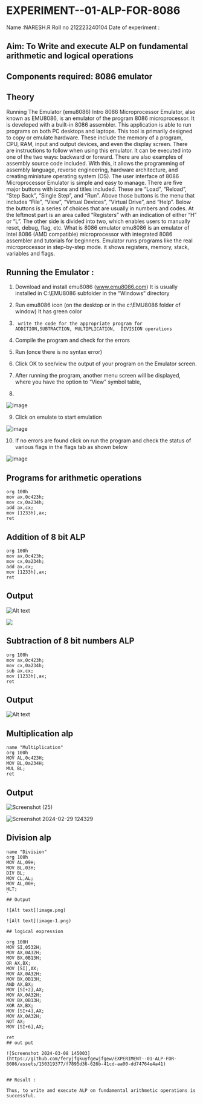 # EXPERIMENT--01-ALP-FOR-8086
Name :NARESH.R
Roll no 212223240104
Date of experiment :





## Aim: To Write and execute ALP on fundamental arithmetic and logical operations
## Components required: 8086  emulator 
## Theory 
Running The Emulator (emu8086) Intro 8086 Microprocessor Emulator, also known as EMU8086, is an emulator of the program 8086 microprocessor. It is developed with a built-in 8086 assembler. This application is able to run programs on both PC desktops and laptops. This tool is primarily designed to copy or emulate hardware. These include the memory of a program, CPU, RAM, input and output devices, and even the display screen. There are instructions to follow when using this emulator. It can be executed into one of the two ways: backward or forward. There are also examples of assembly source code included. With this, it allows the programming of assembly language, reverse engineering, hardware architecture, and creating miniature operating system (OS). The user interface of 8086 Microprocessor Emulator is simple and easy to manage. There are five major buttons with icons and titles included. These are “Load”, “Reload”, “Step Back”, “Single Step”, and “Run”. Above those buttons is the menu that includes “File”, “View”, “Virtual Devices”, “Virtual Drive”, and “Help”. Below the buttons is a series of choices that are usually in numbers and codes. At the leftmost part is an area called “Registers” with an indication of either “H” or “L”. The other side is divided into two, which enables users to manually reset, debug, flag, etc. What is 8086 emulator emu8086 is an emulator of Intel 8086 (AMD compatible) microprocessor with integrated 8086 assembler and tutorials for beginners. Emulator runs programs like the real microprocessor in step-by-step mode. it shows registers, memory, stack, variables and flags.


 ## Running the Emulator :
1.	Download and install emu8086 (www.emu8086.com) It is usually installed in C:\EMU8086 subfolder in the “Windows” directory
2.	  Run  emu8086 icon (on the desktop or in the c:\EMU8086 folder of window) It has green color 
 
 
3.		write the code for the appropriate program for ADDITION,SUBTRACTION, MULTIPLICATION,  DIVISION operations 

4.	 Compile the program and check for the errors 
5.	Run (once there is no syntax error) 

6.	Click OK to see/view the output of your program on the Emulator screen. 


7.	After running the program, another menu screen will be displayed, where you have the option to “View” symbol table,
8.	 


![image](https://user-images.githubusercontent.com/36288975/189273263-d65baae9-4b8f-4723-afb3-c0ffa4052b04.png)











9.	Click on emulate to start emulation 








![image](https://user-images.githubusercontent.com/36288975/189273273-9bb36ec1-e2e8-4892-8d35-37707332bfdc.png)








10.	If no errors are found click on run the program and check the status of various flags in the flags tab as shown below 






![image](https://user-images.githubusercontent.com/36288975/189273277-113a2a33-4a40-4ff8-95a5-ecd3a1f504fe.png)







## Programs for arithmetic  operations
```
org 100h
mov ax,0c423h;
mov cx,0a234h;
add ax,cx;  
mov [1233h],ax;
ret
```
## Addition  of 8 bit ALP 
```
org 100h
mov ax,0c423h;
mov cx,0a234h;
add ax,cx;  
mov [1233h],ax;
ret
```

## Output  
![Alt text](<Screenshot (17).png>)

  

![](<Screenshot (20).png>)
## Subtraction   of 8 bit numbers  ALP 
```
org 100h
mov ax,0c423h;
mov cx,0a234h;
sub ax,cx;  
mov [1233h],ax;
ret
 ```
## Output  


![Alt text](<Screenshot (24).png>)
## Multiplication alp 
```
name "Multiplication"
org 100h
MOV AL,0c423H;
MOV BL,0a234H;
MUL BL;
ret
```
 ## Output  
![Screenshot (25)](https://github.com/feryjfgkuyfgewjfgew/EXPERIMENT--01-ALP-FOR-8086/assets/150319377/ca791a34-a017-424d-89c9-a6df2e449645)



![Screenshot 2024-02-29 124329](https://github.com/feryjfgkuyfgewjfgew/EXPERIMENT--01-ALP-FOR-8086/assets/150319377/3df3dc12-4a95-4974-8afd-5e29ba50fbde)



## Division alp 
```
name "Division"
org 100h
MOV AL,09H;
MOV BL,03H;
DIV BL;
MOV CL,AL;
MOV AL,00H;
HLT;
`
## Output  

![Alt text](image.png)

![Alt text](image-1.png)

## logical expression

org 100H
MOV SI,0532H;
MOV AX,0A32H;
MOV BX,0B13H;
OR AX,BX;
MOV [SI],AX;
MOV AX,0A32H;
MOV BX,0B13H;
AND AX,BX;
MOV [SI+2],AX;
MOV AX,0A32H;
MOV BX,0B13H;
XOR AX,BX;
MOV [SI+4],AX;
MOV AX,0A32H;
NOT AX;
MOV [SI+6],AX;

ret
## out put

![Screenshot 2024-03-08 145003](https://github.com/feryjfgkuyfgewjfgew/EXPERIMENT--01-ALP-FOR-8086/assets/150319377/f7895d36-626b-41cd-aa00-dd74764e4a41)


## Result :
 
Thus, to write and execute ALP on fundamental arithmetic operations is successful.







